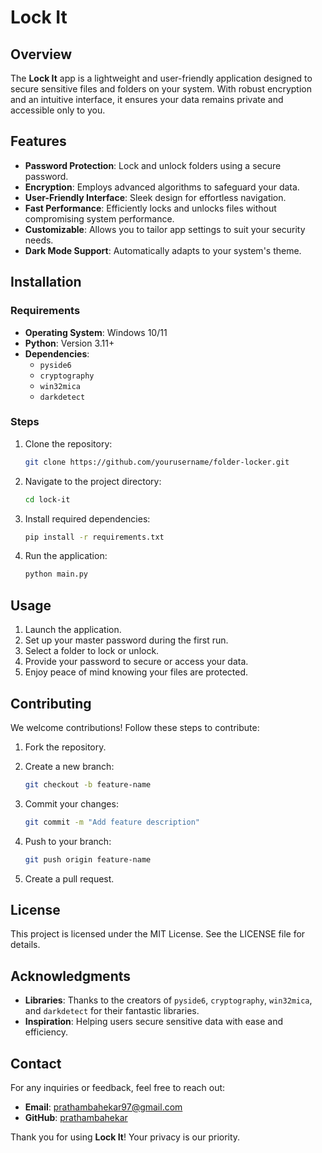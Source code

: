 
# Lock It

## Overview

The **Lock It** app is a lightweight and user-friendly application designed to secure sensitive files and folders on your system. With robust encryption and an intuitive interface, it ensures your data remains private and accessible only to you.

## Features

- **Password Protection**: Lock and unlock folders using a secure password.
- **Encryption**: Employs advanced algorithms to safeguard your data.
- **User-Friendly Interface**: Sleek design for effortless navigation.
- **Fast Performance**: Efficiently locks and unlocks files without compromising system performance.
- **Customizable**: Allows you to tailor app settings to suit your security needs.
- **Dark Mode Support**: Automatically adapts to your system's theme.

## Installation

### Requirements

- **Operating System**: Windows 10/11  
- **Python**: Version 3.11+  
- **Dependencies**:
  - `pyside6`
  - `cryptography`
  - `win32mica`
  - `darkdetect`

### Steps

1. Clone the repository:

   ```bash
   git clone https://github.com/yourusername/folder-locker.git
   ```

2. Navigate to the project directory:

   ```bash
   cd lock-it
   ```

3. Install required dependencies:

   ```bash
   pip install -r requirements.txt
   ```

4. Run the application:

   ```bash
   python main.py
   ```

## Usage

1. Launch the application.
2. Set up your master password during the first run.
3. Select a folder to lock or unlock.
4. Provide your password to secure or access your data.
5. Enjoy peace of mind knowing your files are protected.

## Contributing

We welcome contributions! Follow these steps to contribute:

1. Fork the repository.
2. Create a new branch:

   ```bash
   git checkout -b feature-name
   ```

3. Commit your changes:

   ```bash
   git commit -m "Add feature description"
   ```

4. Push to your branch:

   ```bash
   git push origin feature-name
   ```

5. Create a pull request.

## License

This project is licensed under the MIT License. See the LICENSE file for details.

## Acknowledgments

- **Libraries**: Thanks to the creators of `pyside6`, `cryptography`, `win32mica`, and `darkdetect` for their fantastic libraries.
- **Inspiration**: Helping users secure sensitive data with ease and efficiency.

## Contact

For any inquiries or feedback, feel free to reach out:

- **Email**: [prathambahekar97@gmail.com](mailto:prathambahekar97@gmail.com)  
- **GitHub**: [prathambahekar](https://github.com/prathambahekar)

Thank you for using **Lock It**! Your privacy is our priority.
